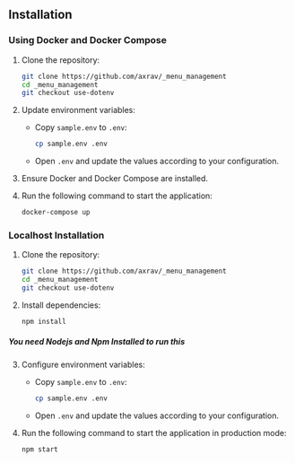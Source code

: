 ## Installation

### Using Docker and Docker Compose

1. Clone the repository:

    ```bash
    git clone https://github.com/axrav/_menu_management
    cd _menu_management
    git checkout use-dotenv
    ```

2. Update environment variables:

    - Copy `sample.env` to `.env`:

        ```bash
        cp sample.env .env
        ```

    - Open `.env` and update the values according to your configuration.

3. Ensure Docker and Docker Compose are installed.

4. Run the following command to start the application:

    ```bash
    docker-compose up
    ```

### Localhost Installation 

1. Clone the repository:

    ```bash
    git clone https://github.com/axrav/_menu_management
    cd _menu_management
    git checkout use-dotenv
    ```

2. Install dependencies:


    ```bash
    npm install
    ```
##### You need Nodejs and Npm Installed to run this
3. Configure environment variables:

    - Copy `sample.env` to `.env`:

        ```bash
        cp sample.env .env
        ```

    - Open `.env` and update the values according to your configuration.

4. Run the following command to start the application in production mode:

    ```bash
    npm start
    ```

